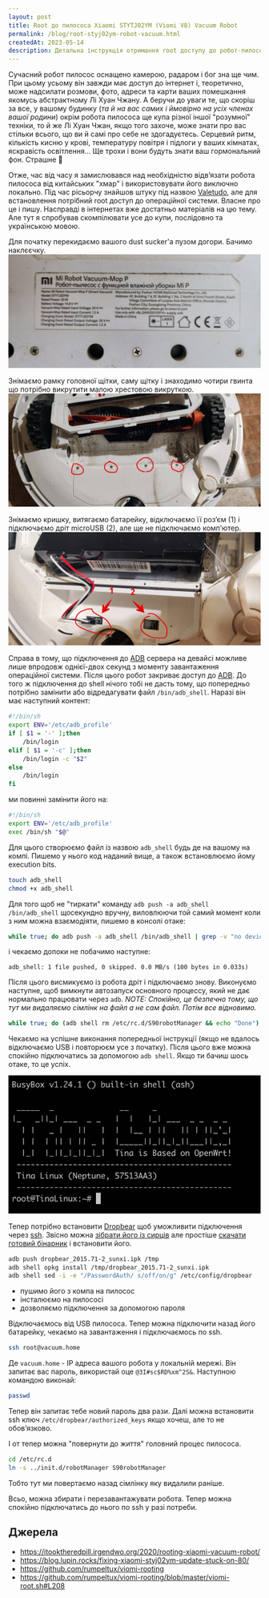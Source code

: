 ```yaml
---
layout: post
title: Root до пилососа Xiaomi STYTJ02YM (Viomi V8) Vacuum Robot
permalink: /blog/root-styj02ym-robot-vacuum.html
createdAt: 2023-05-14
description: Детальна інструкція отримання root доступу до робот-пилососа Xiaomi для відключення від китайських серверів та локального керування.
---
```


Сучасний робот пилосос оснащено камерою, радаром і бог зна ще чим. При цьому усьому він завжди має доступ до інтернет і, теоретично, може надсилати розмови, фото, адреси та карти ваших помешкання якомусь абстрактному Лі Хуан Чжану. А беручи до уваги те, що скоріш за все, у вашому будинку (_та й на вас самих і ймовірно на усіх членах вашої родини_) окрім робота пилососа ще купа різної іншої "розумної" техніки, то й же Лі Хуан Чжан, якщо того захоче, може знати про вас стільки всього, що ви й самі про себе не здогадуєтесь. Серцевий ритм, кількість кисню у крові, температуру повітря і підлоги у ваших кімнатах, яскравість освітлення... Ще трохи і вони будуть знати ваш гормональний фон. Страшне 😬

Отже, час від часу я замислювався над необхідністю відвʼязати робота пилососа від китайських "хмар" і використовувати його виключно локально. Під час рісьорчу знайшов штуку під назвою [Valetudo](https://valetudo.cloud/), але для встановлення потрібний root доступ до операційної системи. Власне про це і пишу. Насправді в інтернетах вже достатньо матеріалів на цю тему. Але тут я спробував скомпілювати усе до купи, послідовно та українською мовою.

<!-- more -->

Для початку перекидаємо вашого dust sucker'а пузом догори. Бачимо наклєєчку.
![stiker](assets/vacuum-stytj02ym/IMG_20231209_214843.jpg)

Знімаємо рамку головної щітки, саму щітку і знаходимо чотири гвинта що потрібно викрутити малою хрестовою викруткою.
![screws](assets/vacuum-stytj02ym/IMG_20231209_214652.jpg)

Знімаємо кришку, витягаємо батарейку, відключаємо її розʼєм (1) і підключаємо дріт microUSB (2), але ще не підключаємо компʼютер.
![socket](assets/vacuum-stytj02ym/IMG_20231209_214910.jpg)

Справа в тому, що підключення до [ADB](https://en.wikipedia.org/wiki/Android_Debug_Bridge) сервера на девайсі можливе лише впродовж однієї-двох секунд з моменту завантаження операційної системи. Після цього робот закриває доступ до [ADB](https://en.wikipedia.org/wiki/Android_Debug_Bridge). До того ж підключення до shell нічого тобі не дасть тому, що попередньо потрібно замінити або відредагувати файл `/bin/adb_shell`. Наразі він має наступний контент:

```sh
#!/bin/sh
export ENV='/etc/adb_profile'
if [ $1 = '-' ];then
	/bin/login
elif [ $1 = '-c' ];then
	/bin/login -c "$2"
else
	/bin/login
fi
```

ми повинні замінити його на:

```sh
#!/bin/sh
export ENV='/etc/adb_profile'
exec /bin/sh "$@"
```

Для цього створюємо файл із назвою `adb_shell` будь де на вашому на компі. Пишемо у нього код наданий вище, а також встановлюємо йому execution bits.

```sh
touch adb_shell
chmod +x adb_shell
```

Для того щоб не "тиркати" команду `adb push -a adb_shell /bin/adb_shell` щосекундно вручну, виловлюючи той самий момент коли з ним можна взаємодіяти, пишемо в консолі отаке:

```sh
while true; do adb push -a adb_shell /bin/adb_shell | grep -v "no devices"; done
```

і чекаємо допоки не побачимо наступне:

```text
adb_shell: 1 file pushed, 0 skipped. 0.0 MB/s (100 bytes in 0.033s)
```

Після цього висмикуємо із робота дріт і підключаємо знову.
Виконуємо наступне, щоб вимкнути автозапуск основного процессу, який не дає нормально працювати через `adb`.
_NOTE: Спокійно, це безпечно тому, що тут ми видаляємо сімлінк на файл а не сам файл. Потім все відновимо._

```sh
while true; do (adb shell rm /etc/rc.d/S90robotManager && echo "Done") 2>&1 | grep -v "no devices"; done
```

Чекаємо на успішне виконання попередньої інструкції (якщо не вдалось відключаємо USB і повторюєм усе з початку).
Після цього вже можна спокійно підключатись за допомогою `adb shell`. Якщо ти бачиш шось отаке, то це успіх.

![Welcome Shell](assets/vacuum-stytj02ym/welcome-shell.jpg)

Тепер потрібно встановити [Dropbear](<https://en.wikipedia.org/wiki/Dropbear_(software)>) щоб уможливити підключення через [ssh](https://en.wikipedia.org/wiki/Secure_Shell). Звісно можна [зібрати його із сирців](https://github.com/mkj/dropbear) але простіше [скачати готовий бінарник](/assets/vacuum-stytj02ym/dropbear_2015.71-2_sunxi.ipk) і встановити його.

```bash
adb push dropbear_2015.71-2_sunxi.ipk /tmp
adb shell opkg install /tmp/dropbear_2015.71-2_sunxi.ipk
adb shell sed -i -e "/PasswordAuth/ s/off/on/g" /etc/config/dropbear
```

- пушимо його з компа на пилосос
- інсталюємо на пилососі
- дозволяємо підключення за допомогою пароля

Відключаємось від USB пилососа. Тепер можна підключити назад його батарейку, чекаємо на завантаження і підключаємось по ssh.

```sh
ssh root@vacuum.home
```

Де `vacuum.home` - IP адреса вашого робота у локальній мережі. Він запитає вас пароль, використай оце `@3I#sc$RD%xm^2S&`. Наступною командою виконай:

```sh
passwd
```

Тепер він запитає тебе новий пароль два рази. Далі можна встановити ssh ключ `/etc/dropbear/authorized_keys` якщо хочеш, але то не обовʼязково.

І от тепер можна "повернути до життя" головний процес пилососа.

```bash
cd /etc/rc.d
ln -s ../init.d/robotManager S90robotManager
```

Тобто тут ми повертаємо назад сімлінку яку видалили раніше.

Всьо, можна збирати і перезавантажувати робота. Тепер можна спокійно підключатись до нього по ssh у разі потреби.

## Джерела

- https://itooktheredpill.irgendwo.org/2020/rooting-xiaomi-vacuum-robot/
- https://blog.lupin.rocks/fixing-xiaomi-styj02ym-update-stuck-on-80/
- https://github.com/rumpeltux/viomi-rooting
- https://github.com/rumpeltux/viomi-rooting/blob/master/viomi-root.sh#L208
